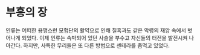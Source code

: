 # 부흥의 장

인류는 어떠한 용맹스런 모험단의 활약으로 인해 칠흑과도 같은 악령의 재앙 속에서 벗어나게 되었다. 이제 인류는 속박되어 있던 사슬을 부수고 자신들의 터전을 발전시켜 나아간다. 하지만, 사특한 무리들은 또 다른 방법으로 센테라를 좀먹고 있었다.